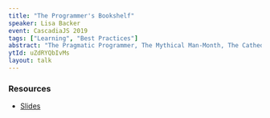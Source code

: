 ```yaml
---
title: "The Programmer's Bookshelf"
speaker: Lisa Backer
event: CascadiaJS 2019
tags: ["Learning", "Best Practices"]
abstract: "The Pragmatic Programmer, The Mythical Man-Month, The Cathedral & the Bazaar - these are among the classic works that we are told should be on every programmer's bookshelf. Often, they make it to the shelf, but remain unread. Have you ever wondered why these books are considered such beacons to our community? Have you maybe even felt guilty for not reading them all? We'll go through the \"cliff notes\" edition of these classics, and even a few future classics to inspire you to check out what’s on your own bookshelf."
ytId: uZdRYQbIvMs
layout: talk
---
```

### Resources 

- [Slides](https://www.slideshare.net/LisaBacker/cascadiajs-the-programmers-bookshelf)